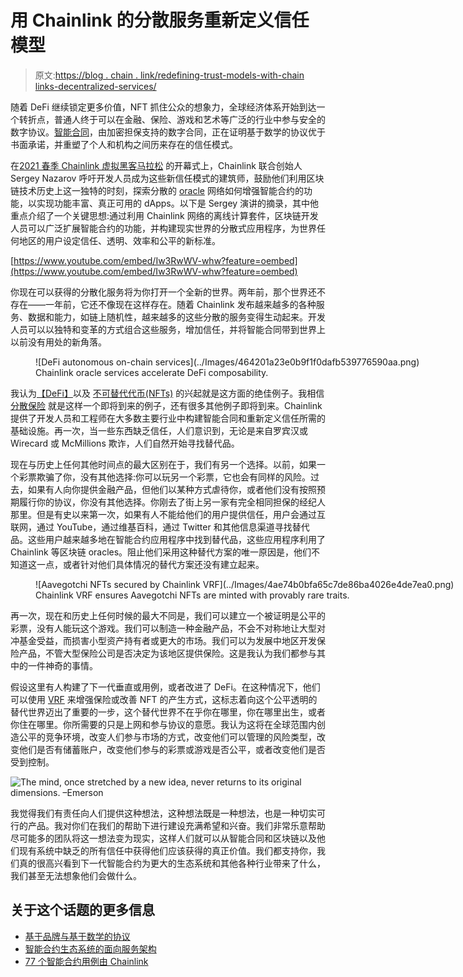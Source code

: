 # 用 Chainlink 的分散服务重新定义信任模型

> 原文:[https://blog . chain . link/redefining-trust-models-with-chain links-decentralized-services/](https://blog.chain.link/redefining-trust-models-with-chainlinks-decentralized-services/)

随着 DeFi 继续锁定更多价值，NFT 抓住公众的想象力，全球经济体系开始到达一个转折点，普通人终于可以在金融、保险、游戏和艺术等广泛的行业中参与安全的数字协议。[智能合同](https://chain.link/education/smart-contracts)，由加密担保支持的数字合同，正在证明基于数学的协议优于书面承诺，并重塑了个人和机构之间历来存在的信任模式。

在[2021 春季 Chainlink 虚拟黑客马拉松](https://chain.link/hackathon) 的开幕式上，Chainlink 联合创始人 Sergey Nazarov 呼吁开发人员成为这些新信任模式的建筑师，鼓励他们利用区块链技术历史上这一独特的时刻，探索分散的 [oracle](https://chain.link/education/blockchain-oracles) 网络如何增强智能合约的功能，以实现功能丰富、真正可用的 dApps。以下是 Sergey 演讲的摘录，其中他重点介绍了一个关键思想:通过利用 Chainlink 网络的离线计算套件，区块链开发人员可以广泛扩展智能合约的功能，并构建现实世界的分散式应用程序，为世界任何地区的用户设定信任、透明、效率和公平的新标准。

[https://www.youtube.com/embed/Iw3RwWV-whw?feature=oembed](https://www.youtube.com/embed/Iw3RwWV-whw?feature=oembed)

你现在可以获得的分散化服务将为你打开一个全新的世界。两年前，那个世界还不存在——一年前，它还不像现在这样存在。随着 Chainlink 发布越来越多的各种服务、数据和能力，如链上随机性，越来越多的这些分散的服务变得生动起来。开发人员可以以独特和变革的方式组合这些服务，增加信任，并将智能合同带到世界上以前没有用处的新角落。

<figure id="attachment_2042" aria-describedby="caption-attachment-2042" style="width: 1024px" class="wp-caption aligncenter">![DeFi autonomous on-chain services](../Images/464201a23e0b9f1f0dafb539776590aa.png)

<figcaption id="caption-attachment-2042" class="wp-caption-text">Chainlink oracle services accelerate DeFi composability.</figcaption>

</figure>

我认为[【DeFi】](https://chain.link/education/defi)以及 [不可替代代币(NFTs)](https://chain.link/education/nfts) 的兴起就是这方面的绝佳例子。我相信 [分散保险](https://blog.chain.link/blockchain-insurance/) 就是这样一个即将到来的例子，还有很多其他例子即将到来。Chainlink 提供了开发人员和工程师在大多数主要行业中构建智能合同和重新定义信任所需的基础设施。再一次，当一些东西缺乏信任，人们意识到，无论是来自罗宾汉或 Wirecard 或 McMillions 欺诈，人们自然开始寻找替代品。

现在与历史上任何其他时间点的最大区别在于，我们有另一个选择。以前，如果一个彩票欺骗了你，没有其他选择:你可以玩另一个彩票，它也会有同样的风险。过去，如果有人向你提供金融产品，但他们以某种方式虐待你，或者他们没有按照预期履行你的协议，你没有其他选择。你刚去了街上另一家有完全相同担保的经纪人那里。但是有史以来第一次，如果有人不能给他们的用户提供信任，用户会通过互联网，通过 YouTube，通过维基百科，通过 Twitter 和其他信息渠道寻找替代品。这些用户越来越多地在智能合约应用程序中找到替代品，这些应用程序利用了 Chainlink 等区块链 oracles。阻止他们采用这种替代方案的唯一原因是，他们不知道这一点，或者针对他们具体情况的替代方案还没有建立起来。

<figure id="attachment_2044" aria-describedby="caption-attachment-2044" style="width: 1024px" class="wp-caption aligncenter">![Aavegotchi NFTs secured by Chainlink VRF](../Images/4ae74b0bfa65c7de86ba4026e4de7ea0.png)

<figcaption id="caption-attachment-2044" class="wp-caption-text">Chainlink VRF ensures Aavegotchi NFTs are minted with provably rare traits.</figcaption>

</figure>

再一次，现在和历史上任何时候的最大不同是，我们可以建立一个被证明是公平的彩票，没有人能玩这个游戏。我们可以制造一种金融产品，不会不对称地让大型对冲基金受益，而损害小型资产持有者或更大的市场。我们可以为发展中地区开发保险产品，不管大型保险公司是否决定为该地区提供保险。这是我认为我们都参与其中的一件神奇的事情。

假设这里有人构建了下一代垂直或用例，或者改进了 DeFi。在这种情况下，他们可以使用 [VRF](https://chain.link/solutions/chainlink-vrf) 来增强保险或改善 NFT 的产生方式，这标志着向这个公平透明的替代世界迈出了重要的一步，这个替代世界不在乎你在哪里，你在哪里出生，或者你住在哪里。你所需要的只是上网和参与协议的意愿。我认为这将在全球范围内创造公平的竞争环境，改变人们参与市场的方式，改变他们可以管理的风险类型，改变他们是否有储蓄账户，改变他们参与的彩票或游戏是否公平，或者改变他们是否受到控制。

![The mind, once stretched by a new idea, never returns to its original dimensions. –Emerson](../Images/7a71af495c59000b37e36c64158eb50b.png)

我觉得我们有责任向人们提供这种想法，这种想法既是一种想法，也是一种切实可行的产品。我对你们在我们的帮助下进行建设充满希望和兴奋。我们非常乐意帮助尽可能多的团队将这一想法变为现实，这样人们就可以从智能合同和区块链以及他们现有系统中缺乏的所有信任中获得他们应该获得的真正价值。我们都支持你，我们真的很高兴看到下一代智能合约为更大的生态系统和其他各种行业带来了什么，我们甚至无法想象他们会做什么。

## **关于这个话题的更多信息**

*   [基于品牌与基于数学的协议](https://blog.chain.link/brand-based-vs-math-based-agreements/)
*   [智能合约生态系统的面向服务架构](https://blog.chain.link/service-oriented-architecture-for-smart-contracts/)
*   [77 个智能合约用例由 Chainlink](https://blog.chain.link/44-ways-to-enhance-your-smart-contract-with-chainlink/)